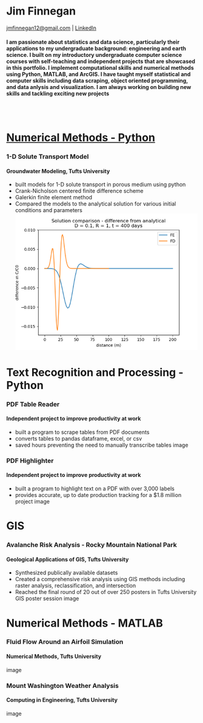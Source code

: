 # Jim Finnegan
[jmfinnegan12@gmail.com](mailto:jmfinnegan12@gmail.com?subject=GitHub%20Portfolio) | [LinkedIn](https://www.linkedin.com/in/james-m-finnegan/)

#### I am passionate about statistics and data science, particularly their applications to my undergraduate background: engineering and earth science. I built on my introductory undergraduate computer science courses with self-teaching and independent projects that are showcased in this portfolio. I implement computational skills and numerical methods using Python, MATLAB, and ArcGIS. I have taught myself statistical and computer skills including data scraping, object oriented programming, and data anlysis and visualization. I am always working on building new skills and tackling exciting new projects

<br/><br/>

# [Numerical Methods - Python](https://github.com/jmfinnegan12/1Dtransport)
### 1-D Solute Transport Model
#### Groundwater Modeling, Tufts University
- built models for 1-D solute transport in porous medium using python
- Crank-Nicholson centered finite difference scheme
- Galerkin finite element method 
- Compared the models to the analytical solution for various initial conditions and parameters
![](/images/comparison_D_1_t400.png)

# Text Recognition and Processing - Python
### PDF Table Reader
#### Independent project to improve productivity at work
- built a program to scrape tables from PDF documents
- converts tables to pandas dataframe, excel, or csv
- saved hours preventing the need to manually transcribe tables
image

### PDF Highlighter
#### Independent project to improve productivity at work
- built a program to highlight text on a PDF with over 3,000 labels
- provides accurate, up to date production tracking for a $1.8 million project
image


# GIS
### Avalanche Risk Analysis - Rocky Mountain National Park
#### Geological Applications of GIS, Tufts University
- Synthesized publically available datasets
- Created a comprehensive risk analysis using GIS methods including raster analysis, reclassification, and intersection
- Reached the final round of 20 out of over 250 posters in Tufts University GIS poster session
image

# Numerical Methods - MATLAB
### Fluid Flow Around an Airfoil Simulation
#### Numerical Methods, Tufts University
image

### Mount Washington Weather Analysis
#### Computing in Engineering, Tufts University
image
